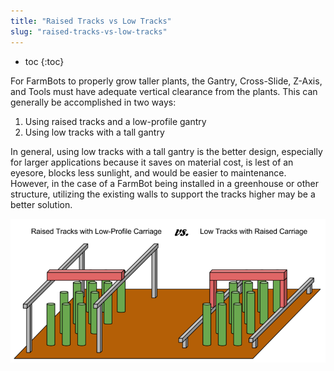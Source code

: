 ```yaml
---
title: "Raised Tracks vs Low Tracks"
slug: "raised-tracks-vs-low-tracks"
---
```


* toc
{:toc}

For FarmBots to properly grow taller plants, the Gantry, Cross-Slide, Z-Axis, and Tools must have adequate vertical clearance from the plants. This can generally be accomplished in two ways:

1. Using raised tracks and a low-profile gantry
2. Using low tracks with a tall gantry

In general, using low tracks with a tall gantry is the better design, especially for larger applications because it saves on material cost, is lest of an eyesore, blocks less sunlight, and would be easier to maintenance. However, in the case of a FarmBot being installed in a greenhouse or other structure, utilizing the existing walls to support the tracks higher may be a better solution.

![Raised_Tracks_vs_Low_Tracks.png](Raised_Tracks_vs_Low_Tracks.png)

